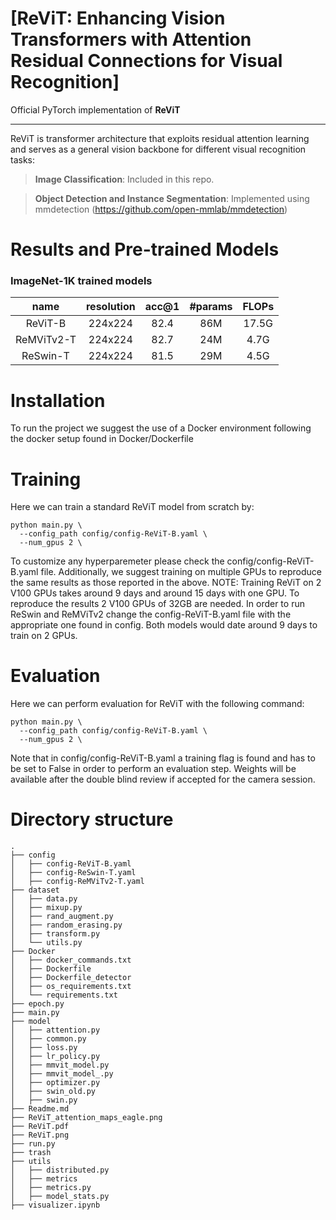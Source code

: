 # [ReViT: Enhancing Vision Transformers with Attention Residual Connections for Visual Recognition]

Official PyTorch implementation of **ReViT**

---
ReViT is transformer architecture that exploits residual attention learning and serves as a general vision backbone for different visual recognition tasks:

> **Image Classification**: Included in this repo.

> **Object Detection and Instance Segmentation**: Implemented using mmdetection (https://github.com/open-mmlab/mmdetection)

# Results and Pre-trained Models
### ImageNet-1K trained models

| name | resolution |acc@1 | #params | FLOPs |
|:---:|:---:|:---:|:---:| :---:|
| ReViT-B | 224x224 | 82.4 | 86M | 17.5G |
| ReMViTv2-T | 224x224 | 82.7 | 24M | 4.7G | 
| ReSwin-T | 224x224 | 81.5 | 29M | 4.5G | 

# Installation

To run the project we suggest the use of a Docker environment following the docker setup found in Docker/Dockerfile

# Training

Here we can train a standard ReViT model from scratch by:
```
python main.py \
  --config_path config/config-ReViT-B.yaml \
  --num_gpus 2 \
```
To customize any hyperparemeter please check the config/config-ReViT-B.yaml file. Additionally, we suggest training on multiple GPUs to reproduce the same results as those reported in the above.
NOTE: Training ReViT on 2 V100 GPUs takes around 9 days and around 15 days with one GPU. To reproduce the results 2 V100 GPUs of 32GB are needed.
In order to run ReSwin and ReMViTv2 change the config-ReViT-B.yaml file with the appropriate one found in config. Both models would date around 9 days to train on 2 GPUs.

# Evaluation

Here we can perform evaluation for ReViT with the following command:
```
python main.py \
  --config_path config/config-ReViT-B.yaml \
  --num_gpus 2 \
```
Note that in config/config-ReViT-B.yaml a training flag is found and has to be set to False in order to perform an evaluation step. Weights will be available after the double blind review if accepted for the camera session.

# Directory structure
```
.
├── config
│   ├── config-ReViT-B.yaml
│   ├── config-ReSwin-T.yaml
│   ├── config-ReMViTv2-T.yaml
├── dataset
│   ├── data.py
│   ├── mixup.py
│   ├── rand_augment.py
│   ├── random_erasing.py
│   ├── transform.py
│   └── utils.py
├── Docker
│   ├── docker_commands.txt
│   ├── Dockerfile
│   ├── Dockerfile_detector
│   ├── os_requirements.txt
│   └── requirements.txt
├── epoch.py
├── main.py
├── model
│   ├── attention.py
│   ├── common.py
│   ├── loss.py
│   ├── lr_policy.py
│   ├── mmvit_model.py
│   ├── mmvit_model_.py
│   ├── optimizer.py
│   ├── swin_old.py
│   ├── swin.py
├── Readme.md
├── ReViT_attention_maps_eagle.png
├── ReViT.pdf
├── ReViT.png
├── run.py
├── trash
├── utils
│   ├── distributed.py
│   ├── metrics
│   ├── metrics.py
│   ├── model_stats.py
├── visualizer.ipynb
```


